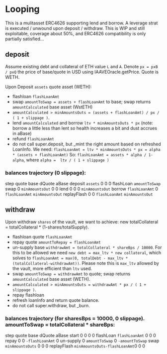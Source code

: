 # Looping

This is a mulitasset ERC4626 supporting lend and borrow. A leverage strat is executed / unwound upon deposit / withdraw. This is WIP and still exploitable, coverage about 50%, and ERC4626 compatibility is only partially satisfied...

## deposit

Assume existing debt and collateral of ETH value `L` and `A`.
Denote `px = pxB / pxQ` the price of base/quote in USD using IAAVEOracle.getPrice. Quote is WETH.

Upon Deposit `assets` quote asset (WETH):
- flashloan `flashLoanAmt`
- swap `amountToSwap = assets + flashLoanAmt` to base; swap returns `amountCalculated` base asset (WstETH)
- `amountCalculated > minAmountsOuts = (assets + flashLoanAmt) / px / ( 1 + slippage )`.
- lend `amountCalculated` and borrow `ltv * minAmountsOuts * px` (note: borrow a little less than lent so health increases a bit and dust accrues in aBase)
- refund `flashLoanAmt`
- do not call super.deposit, but _mint the right amount based on refreshed LoanInfo.
We need: `flashLoanAmt = ltv * minAmountsOuts * px = alpha * (assets + flashLoanAmt)`
So: `flashLoanAmt = assets * alpha / 1-alpha`, where `alpha =  ltv / ( 1 + slippage )`

### balances trajectory (0 slippage):
step        quote                   base                   dQuote               aBase
deposit     `assets`                0                       0                   0
flashLoan   `amountToSwap`
swap        0                       `minAmountsOut`      0                   0
lend        0                       0                       0                   `minAmountsOut`
borrow      `flashLoanAmt`          0                       `flashLoanAmt`      `minAmountsOut`
replayFlash 0                       0                       `flashLoanAmt`      `minAmountsOut`

## withdraw

Upon withdraw `shares` of the vault, we want to achieve: new totalCollateral  = totalCollateral * (1-shares/totalSupply).
- flashloan quote `flashLoanAmt`
- repay quote `amountToRepay = flashLoanAmt`
- un-supply base `withdrawAmt = totalCollateral * shareBps / 10000`. For this to be allowed we need `new debt = max_ltv * new collateral`, which solves to `flashLoanAmt = max(0, totalDebt - max_ltv * (totalCollateral-withdrawAmt))`. Please note this is `max_ltv` allowed by the vault, more efficient than `ltv` used.
- swap `amountToSwap = withdrawAmt` to quote; swap returns `amountCalculated` base asset (WETH).
- `amountCalculated > minAmountsOuts = withdrawAmt * px / ( 1 + slippage )`.
- repay flashloan
- refresh loanInfo and return quote balance.
- do not call super.withdraw, but _burn.

### balances trajectory (for sharesBps = 10000, 0 slippage). amountToSwap = totalCollateral * shareBps:
step        quote                   base                   dQuote               aBase
start       0                       0                       0                   0
flashLoan   `flashLoanAmt`          0                       0                   0
repay       0                       0                       `-flashLoanAmt`     0
un-supply   0                       `amountToSwap`          0                   `-amountToSwap`
swap        `minAmountsOuts`        0                       0                   0
replayFlash `minAmountsOuts-flashLoanAmt`0                       0                   0
